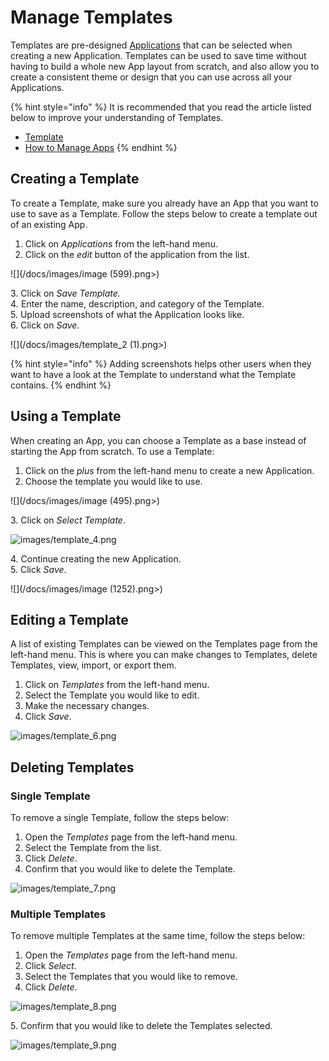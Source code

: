 # Manage Templates

Templates are pre-designed [Applications](../../concepts/application/) that can be selected when creating a new Application. Templates can be used to save time without having to build a whole new App layout from scratch, and also allow you to create a consistent theme or design that you can use across all your Applications.&#x20;

{% hint style="info" %}
It is recommended that you read the article listed below to improve your understanding of Templates.

* [Template](../../concepts/application/template.md)
* [How to Manage Apps](manage-apps.md)
{% endhint %}

## Creating a Template

To create a Template, make sure you already have an App that you want to use to save as a Template. Follow the steps below to create a template out of an existing App.&#x20;

1. Click on _Applications_ from the left-hand menu.
2. Click on the _edit_ button of the application from the list.

![](/docs/images/image (599).png>)

&#x20;   3\. Click on _Save Template._\
&#x20;   &#x34;_._ Enter the name, description, and category of the Template. \
&#x20;   5\. Upload screenshots of what the Application looks like. \
&#x20;   6\. Click on _Save._

![](/docs/images/template_2 (1).png>)

{% hint style="info" %}
Adding screenshots helps other users when they want to have a look at the Template to understand what the Template contains.&#x20;
{% endhint %}

## Using a Template

When creating an App, you can choose a Template as a base instead of starting the App from scratch. To use a Template:

1. Click on the _plus_ from the left-hand menu to create a new Application.
2. Choose the template you would like to use.

![](/docs/images/image (495).png>)

3\. Click on _Select Template_.

![images/template_4.png](/docs/images/template_4.png)

&#x20;   4\. Continue creating the new Application.\
&#x20;   5\. Click _Save_.

![](/docs/images/image (1252).png>)

## Editing a Template

A list of existing Templates can be viewed on the Templates page from the left-hand menu. This is where you can make changes to Templates, delete Templates, view, import, or export them.

1. Click on _Templates_ from the left-hand menu.
2. Select the Template you would like to edit.
3. Make the necessary changes.
4. Click _Save_.

![images/template_6.png](/docs/images/template_6.png)

## Deleting Templates

### **Single Template**

To remove a single Template, follow the steps below:

1. Open the _Templates_ page from the left-hand menu.
2. Select the Template from the list.
3. Click _Delete_.
4. Confirm that you would like to delete the Template.

![images/template_7.png](/docs/images/template_7.png)

### **Multiple Templates**

To remove multiple Templates at the same time, follow the steps below:

1. Open the _Templates_ page from the left-hand menu.
2. Click _Select_.
3. Select the Templates that you would like to remove.
4. Click _Delete_.

![images/template_8.png](/docs/images/template_8.png)

&#x20;   5\. Confirm that you would like to delete the Templates selected.

![images/template_9.png](/docs/images/template_9.png)



